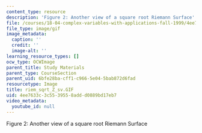 ```yaml
---
content_type: resource
description: 'Figure 2: Another view of a square root Riemann Surface'
file: /courses/18-04-complex-variables-with-applications-fall-1999/4ee7633c3c5539558addd0889bd17eb7_riem_sqrt_Z_sv.GIF
file_type: image/gif
image_metadata:
  caption: ''
  credit: ''
  image-alt: ''
learning_resource_types: []
ocw_type: OCWImage
parent_title: Study Materials
parent_type: CourseSection
parent_uid: 6bfe28ba-cff1-c966-5e04-5bab872d6fad
resourcetype: Image
title: riem_sqrt_Z_sv.GIF
uid: 4ee7633c-3c55-3955-8add-d0889bd17eb7
video_metadata:
  youtube_id: null
---
```

Figure 2: Another view of a square root Riemann Surface

